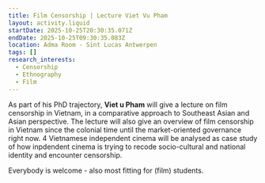```yaml
---
title: Film Censorship | Lecture Viet Vu Pham
layout: activity.liquid
startDate: 2025-10-25T20:30:35.071Z
endDate: 2025-10-25T09:30:35.083Z
location: Adma Room - Sint Lucas Antwerpen
tags: []
research_interests:
  - Censorship
  - Ethnography
  - Film
---
```



<!--StartFragment-->

A﻿s part of his PhD trajectory, **Viet u Pham** will give a lecture on film censorship in Vietnam, in a comparative approach to Southeast Asian and Asian perspective. The lecture will also give an overview of film censorship in Vietnam since the colonial time until the market-oriented governance right now. 4 Vietnamese independent cinema will be analysed as case study of how inpdendent cinema is trying to recode socio-cultural and national identity and encounter censorship.

<!--EndFragment-->

E﻿verybody is welcome - also most fitting for (film) students. 

<!--EndFragment-->